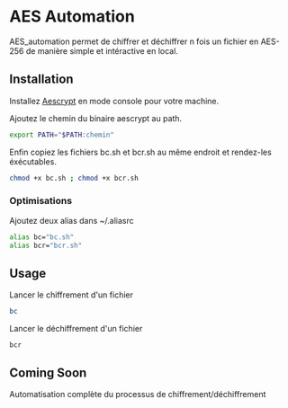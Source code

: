 # AES Automation

AES_automation permet de chiffrer et déchiffrer n fois un fichier en AES-256 de manière simple et intéractive en local.

## Installation

Installez [Aescrypt](https://www.aescrypt.com/download/) en mode console pour votre machine. 

Ajoutez le chemin du binaire aescrypt au path.
```bash
export PATH="$PATH:chemin"
```
Enfin copiez les fichiers bc.sh et bcr.sh au même endroit et rendez-les éxécutables.
```bash
chmod +x bc.sh ; chmod +x bcr.sh
```
### Optimisations
Ajoutez deux alias dans ~/.aliasrc
```zsh
alias bc="bc.sh"
alias bcr="bcr.sh"
```

## Usage
Lancer le chiffrement d'un fichier
```bash
bc
```
Lancer le déchiffrement d'un fichier
```
bcr
```
## Coming Soon

Automatisation complète du processus de chiffrement/déchiffrement
